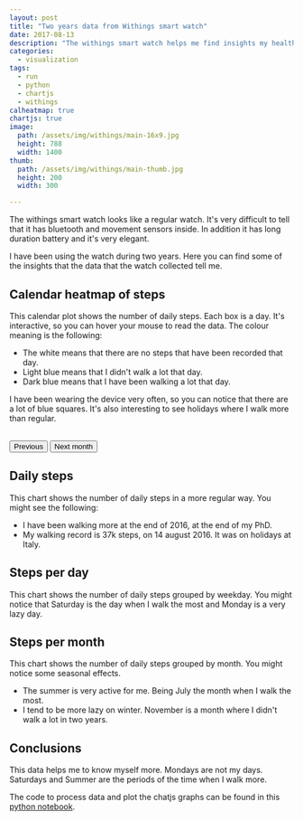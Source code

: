 ```yaml
---
layout: post
title: "Two years data from Withings smart watch"
date: 2017-08-13
description: "The withings smart watch helps me find insights my health. How much I move and sleep."
categories:
  - visualization
tags: 
  - run
  - python
  - chartjs
  - withings
calheatmap: true
chartjs: true
image:
  path: /assets/img/withings/main-16x9.jpg
  height: 788
  width: 1400
thumb:
  path: /assets/img/withings/main-thumb.jpg
  height: 200
  width: 300

---
```


The withings smart watch looks like a regular watch. It's very difficult to
tell that it has bluetooth and movement sensors inside. In addition it has long
duration battery and it's very elegant.

I have been using the watch during two years. Here you can find some of the
insights that the data that the watch collected tell me.

<amp-img src="/assets/img/withings/main.jpg" alt="Withings data" height="420" width="533" layout="responsive"></amp-img>

## Calendar heatmap of steps

This calendar plot shows the number of daily steps. Each box is a day. It's interactive, so you can hover your mouse to read the data. The colour meaning is the following:
- The white means that there are no steps that have been recorded that day.
- Light blue means that I didn't walk a lot that day.
- Dark blue means that I have been walking a lot that day.

I have been wearing the device very often, so you can notice that there are a lot of blue squares. It's also interesting to see holidays where I walk more than regular.

<div id="cal-heatmap"></div>
<br>
<button id="example-c-PreviousDomain-selector" class="button"><i class="fas 
fa-angle-left is-medium"></i>Previous </button>
<button id="example-c-NextDomain-selector" class="button">Next month <i 
class="fas fa-angle-right is-medium"></i></button>

## Daily steps 

This chart shows the number of daily steps in a more regular way. You might see the following:
- I have been walking more at the end of 2016, at the end of my PhD.
- My walking record is 37k steps, on 14 august 2016. It was on holidays at Italy. 

<canvas id="scatterChart" width="400" height="200"></canvas>

## Steps per day

This chart shows the number of daily steps grouped by weekday. You might notice that Saturday is the day when I walk the most and Monday is a very lazy day. 

<canvas id="barChart" width="400" height="200"></canvas>

## Steps per month

This chart shows the number of daily steps grouped by month. You might notice some seasonal effects.
- The summer is very active for me. Being July the month when I walk the most.
- I tend to be more lazy on winter. November is a month where I didn't walk a lot in two years.

<canvas id="barChartMonth" width="400" height="200"></canvas>

## Conclusions

This data helps me to know myself more. Mondays are not my days. Saturdays and Summer are the periods of the time when I walk more.

The code to process data and plot the chatjs graphs can be found in this [python notebook](https://nbviewer.jupyter.org/url/cristianpb.github.io/assets/img/withings/01-Withings.ipynb).

<script type="text/javascript">
var data_steps = {{ site.data.withings.withings_steps | jsonify }}
var cal = new CalHeatMap();
cal.init({
    start: new Date(2016, 4, 1, 1), // January, 1st 2000
    range: 12,
    domain: "month",
    subDomain: "day",
    nextSelector: "#example-c-NextDomain-selector",
    previousSelector: "#example-c-PreviousDomain-selector",
    data: data_steps.steps_heatmap,
    itemName: ["step", "steps"],
    subDomainTitleFormat: {
		empty: "No data recorded in {date}",
		filled: "{count} {name} on {date}"
	},
    legend: [3000, 7000, 10000, 15000, 20000],
    legendColors: ["#ecf5e2", "#232181"],
    legendCellSize: 20,
    legendCellPadding: 5,
    tooltip: true
});
var timeFormat = 'YY:MM:dd';
var ctx = document.getElementById("scatterChart").getContext('2d');
var scatterChart = new Chart(ctx, {
    type: 'scatter',
    data: {
        datasets: [{
            label: 'Scatter Dataset',
            fill:false,
            showLine: false,
            data: data_steps.steps_points
        },{ label: 'Mean',
            fill:false,
            pointRadius: 1,
            borderColor: '#FFB0C1',
            backgroundColor: '#FF6384',
            data: data_steps.steps_mean
        }, {label: 'upper',
            fill:1,
            pointRadius: 1,
            borderColor: '#9AD0F5',
            backgroundColor: '#36A2EB',
            data: data_steps.steps_mean_high
        }, {label: 'lower',
            fill:1,
            pointRadius: 1,
            borderColor: '#9AD0F5',
            backgroundColor: '#36A2EB',
            data: data_steps.steps_mean_low
}]
    },
    options: {
        scales: {
            xAxes: [{
                type: 'time',
                position: 'bottom'
            }]
        },
        tooltips: {
				mode: 'nearest',
				intersect: false,
  callbacks: {

                    label: function(tooltipItems, data) { 
                        return tooltipItems.xLabel + ', ' + tooltipItems.yLabel + ' steps';
                    }
                }
			},
		hover: {
				mode: 'nearest',
				intersect: false
			},
    }
});

var ctx = document.getElementById("barChart").getContext('2d');
var barChart = new Chart(ctx, {
    type: 'bar',
    data: {
        labels: data_steps.steps_weekday.index,
        datasets: [{
            label: 'Scatter Dataset',
            fill:false,
            showLine: false,
            borderColor: '#9AD0F5',
            backgroundColor: '#36A2EB',
            data: data_steps.steps_weekday.values
        }]
    },
    options: {
        responsive: true,
                    legend: {
                        display: false,
                        position: 'top',
                    },
                    title: {
                        display: true,
                        text: 'Steps per day'
                    }
    }
});
var ctx = document.getElementById("barChartMonth").getContext('2d');
var barChartMonth = new Chart(ctx, {
    type: 'bar',
    data: {
        labels: data_steps.steps_month.index,
        datasets: [{
            label: 'Scatter Dataset',
            borderColor: '#9AD0F5',
            backgroundColor: '#36A2EB',
            fill:false,
            showLine: false,
            data: data_steps.steps_month.values
        }]
    },
    options: {
        responsive: true,
                    legend: {
                        display: false,
                        position: 'top',
                    },
                    title: {
                        display: true,
                        text: 'Steps per month'
                    }
    }
});
</script>
